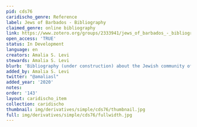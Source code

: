 ```yaml
---
pid: cds76
caridischo_genre: Reference
label: Jews of Barbados - Bibliography
claimed_genre: online bibliography
link: https://www.zotero.org/groups/2333941/jews_of_barbados_-_bibliography
open_access: 'TRUE'
status: In Development
language: en
creators: Amalia S. Levi
stewards: Amalia S. Levi
blurb: 'Bibliography (under construction) about the Jewish community of Barbados. '
added_by: Amalia S. Levi
twitter: "@amaliasl"
added_year: '2020'
notes:
order: '143'
layout: caridischo_item
collection: caridischo
thumbnail: img/derivatives/simple/cds76/thumbnail.jpg
full: img/derivatives/simple/cds76/fullwidth.jpg
---
```

